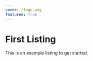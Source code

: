```yaml
---
cover: /logo.png
featured: true
---
```


# First Listing

This is an example listing to get started.